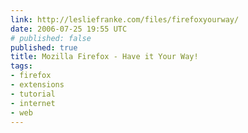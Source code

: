 ```yaml
---
link: http://lesliefranke.com/files/firefoxyourway/
date: 2006-07-25 19:55 UTC
# published: false
published: true
title: Mozilla Firefox - Have it Your Way!
tags:
- firefox
- extensions
- tutorial
- internet
- web
---
```



